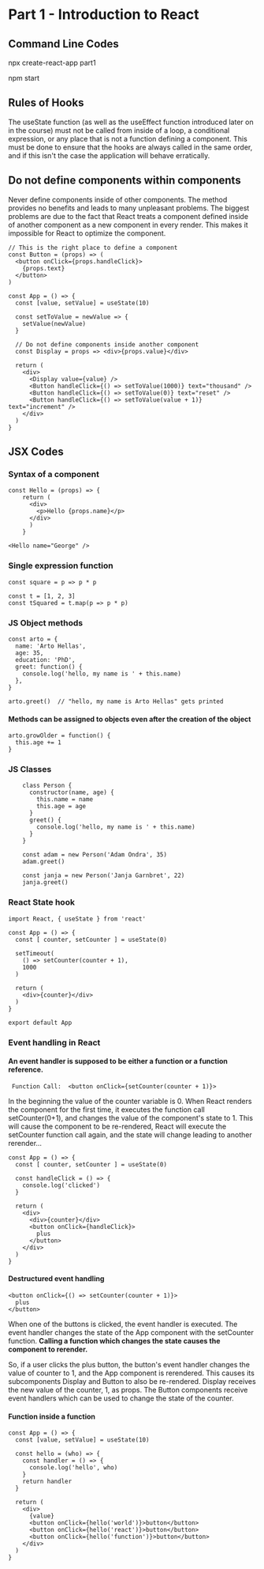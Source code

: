 # Part 1 - Introduction to React

## Command Line Codes

npx create-react-app part1 

npm start

## Rules of Hooks

The useState function (as well as the useEffect function introduced later on in the course) must not be called from inside of a loop, a conditional expression, or any place that is not a function defining a component. This must be done to ensure that the hooks are always called in the same order, and if this isn't the case the application will behave erratically.

## Do not define components within components
Never define components inside of other components. The method provides no benefits and leads to many unpleasant problems. The biggest problems are due to the fact that React treats a component defined inside of another component as a new component in every render. This makes it impossible for React to optimize the component.

    // This is the right place to define a component
    const Button = (props) => (
      <button onClick={props.handleClick}>
        {props.text}
      </button>
    )

    const App = () => {
      const [value, setValue] = useState(10)

      const setToValue = newValue => {
        setValue(newValue)
      }

      // Do not define components inside another component
      const Display = props => <div>{props.value}</div>

      return (
        <div>
          <Display value={value} />
          <Button handleClick={() => setToValue(1000)} text="thousand" />
          <Button handleClick={() => setToValue(0)} text="reset" />
          <Button handleClick={() => setToValue(value + 1)} text="increment" />
        </div>
      )
    }

## JSX Codes

### Syntax of a component
    const Hello = (props) => {
        return (
          <div>
            <p>Hello {props.name}</p>
          </div>
          )
        }
        
    <Hello name="George" />
    
### Single expression function

    const square = p => p * p
    
    const t = [1, 2, 3]
    const tSquared = t.map(p => p * p)

### JS Object methods

    const arto = {
      name: 'Arto Hellas',
      age: 35,
      education: 'PhD',
      greet: function() {
        console.log('hello, my name is ' + this.name)
      },
    }

    arto.greet()  // "hello, my name is Arto Hellas" gets printed
    
#### Methods can be assigned to objects even after the creation of the object
   
    arto.growOlder = function() {
      this.age += 1 
    }

### JS Classes
        class Person {
          constructor(name, age) {
            this.name = name
            this.age = age
          }
          greet() {
            console.log('hello, my name is ' + this.name)
          }
        }

        const adam = new Person('Adam Ondra', 35)
        adam.greet()

        const janja = new Person('Janja Garnbret', 22)
        janja.greet()
        
### React State hook

    import React, { useState } from 'react'

    const App = () => {
      const [ counter, setCounter ] = useState(0)

      setTimeout(
        () => setCounter(counter + 1),
        1000
      )

      return (
        <div>{counter}</div>
      )
    }

    export default App
    
### Event handling in React

#### An event handler is supposed to be either a function or a function reference.
      
     Function Call:  <button onClick={setCounter(counter + 1)}> 
In the beginning the value of the counter variable is 0. When React renders the component for the first time, it executes the function call setCounter(0+1), and changes the value of the component's state to 1. This will cause the component to be re-rendered, React will execute the setCounter function call again, and the state will change leading to another rerender...

    const App = () => {
      const [ counter, setCounter ] = useState(0)

      const handleClick = () => {
        console.log('clicked')
      }

      return (
        <div>
          <div>{counter}</div>
          <button onClick={handleClick}>
            plus
          </button>
        </div>
      )
    }
  
#### Destructured event handling

    <button onClick={() => setCounter(counter + 1)}>
      plus
    </button>
    
When one of the buttons is clicked, the event handler is executed. The event handler changes the state of the App component with the setCounter function. **Calling a function which changes the state causes the component to rerender.**

So, if a user clicks the plus button, the button's event handler changes the value of counter to 1, and the App component is rerendered. This causes its subcomponents Display and Button to also be re-rendered. Display receives the new value of the counter, 1, as props. The Button components receive event handlers which can be used to change the state of the counter.

#### Function inside a function

    const App = () => {
      const [value, setValue] = useState(10)

      const hello = (who) => {
        const handler = () => {
          console.log('hello', who)
        }
        return handler
      }

      return (
        <div>
          {value}
          <button onClick={hello('world')}>button</button>
          <button onClick={hello('react')}>button</button>
          <button onClick={hello('function')}>button</button>
        </div>
      )
    }



